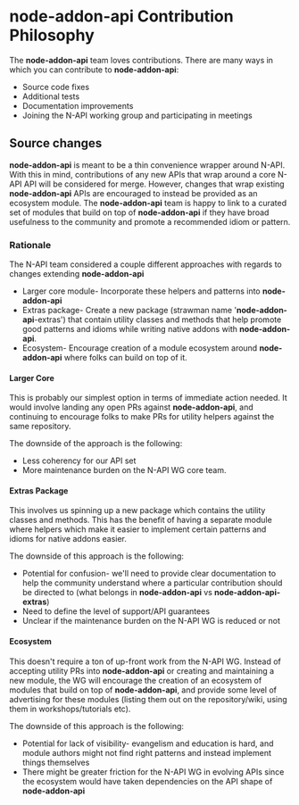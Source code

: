 # **node-addon-api** Contribution Philosophy

The **node-addon-api** team loves contributions. There are many ways in which you can
contribute to **node-addon-api**:
- Source code fixes
- Additional tests
- Documentation improvements
- Joining the N-API working group and participating in meetings

## Source changes

**node-addon-api** is meant to be a thin convenience wrapper around N-API. With this
in mind, contributions of any new APIs that wrap around a core N-API API will 
be considered for merge. However, changes that wrap existing **node-addon-api**
APIs are encouraged to instead be provided as an ecosystem module. The 
**node-addon-api** team is happy to link to a curated set of modules that build on
top of **node-addon-api** if they have broad usefulness to the community and promote
a recommended idiom or pattern.

### Rationale

The N-API team considered a couple different approaches with regards to changes
extending **node-addon-api**
- Larger core module- Incorporate these helpers and patterns into **node-addon-api**
- Extras package- Create a new package (strawman name '**node-addon-api**-extras') 
that contain utility classes and methods that help promote good patterns and 
idioms while writing native addons with **node-addon-api**.
- Ecosystem- Encourage creation of a module ecosystem around **node-addon-api** 
where folks can build on top of it.
 
#### Larger Core 
This is probably our simplest option in terms of immediate action needed. It 
would involve landing any open PRs against **node-addon-api**, and continuing to 
encourage folks to make PRs for utility helpers against the same repository.
 
The downside of the approach is the following:
- Less coherency for our API set
- More maintenance burden on the N-API WG core team.
 
#### Extras Package
This involves us spinning up a new package which contains the utility classes 
and methods. This has the benefit of having a separate module where helpers 
which make it easier to implement certain patterns and idioms for native addons
easier.

The downside of this approach is the following:
- Potential for confusion- we'll need to provide clear documentation to help the
community understand where a particular contribution should be directed to (what
belongs in **node-addon-api** vs **node-addon-api-extras**)
- Need to define the level of support/API guarantees
- Unclear if the maintenance burden on the N-API WG is reduced or not
 
#### Ecosystem
This doesn't require a ton of up-front work from the N-API WG. Instead of 
accepting utility PRs into **node-addon-api** or creating and maintaining a new 
module, the WG will encourage the creation of an ecosystem of modules that 
build on top of **node-addon-api**, and provide some level of advertising for these 
modules (listing them out on the repository/wiki, using them in workshops/tutorials 
etc).
 
The downside of this approach is the following:
- Potential for lack of visibility- evangelism and education is hard, and module 
authors might not find right patterns and instead implement things themselves
- There might be greater friction for the N-API WG in evolving APIs since the 
ecosystem would have taken dependencies on the API shape of **node-addon-api**

